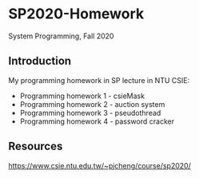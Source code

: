 # SP2020-Homework
System Programming, Fall 2020

## Introduction
My programming homework in SP lecture in NTU CSIE:
- Programming homework 1 - csieMask
- Programming homework 2 - auction system
- Programming homework 3 - pseudothread
- Programming homework 4 - password cracker

## Resources
https://www.csie.ntu.edu.tw/~pjcheng/course/sp2020/
